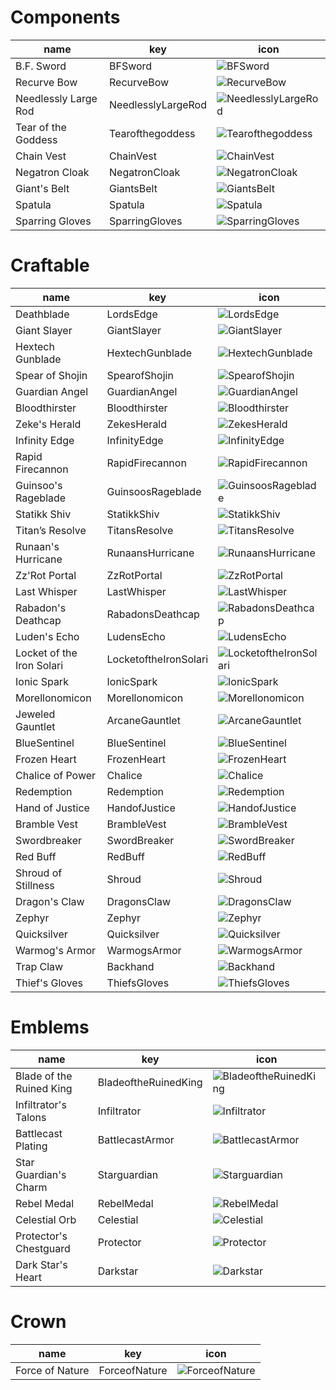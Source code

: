 # Components
| name                 | key                | icon                                                                                |
| -                    | -                  | -                                                                                   |
| B.F. Sword           | BFSword            | ![BFSword](../../tftitems/icon/set3.5/Components/BFSword.png)                       |
| Recurve Bow          | RecurveBow         | ![RecurveBow](../../tftitems/icon/set3.5/Components/RecurveBow.png)                 |
| Needlessly Large Rod | NeedlesslyLargeRod | ![NeedlesslyLargeRod](../../tftitems/icon/set3.5/Components/NeedlesslyLargeRod.png) |
| Tear of the Goddess  | Tearofthegoddess   | ![Tearofthegoddess](../../tftitems/icon/set3.5/Components/Tearofthegoddess.png)     |
| Chain Vest           | ChainVest          | ![ChainVest](../../tftitems/icon/set3.5/Components/ChainVest.png)                   |
| Negatron Cloak       | NegatronCloak      | ![NegatronCloak](../../tftitems/icon/set3.5/Components/NegatronCloak.png)           |
| Giant's Belt         | GiantsBelt         | ![GiantsBelt](../../tftitems/icon/set3.5/Components/GiantsBelt.png)                 |
| Spatula              | Spatula            | ![Spatula](../../tftitems/icon/set3.5/Components/Spatula.png)                       |
| Sparring Gloves      | SparringGloves     | ![SparringGloves](../../tftitems/icon/set3.5/Components/SparringGloves.png)         |
# Craftable
| name                      | key                   | icon                                                                                     |
| -                         | -                     | -                                                                                        |
| Deathblade                | LordsEdge             | ![LordsEdge](../../tftitems/icon/set3.5/Craftable/LordsEdge.png)                         |
| Giant Slayer              | GiantSlayer           | ![GiantSlayer](../../tftitems/icon/set3.5/Craftable/GiantSlayer.png)                     |
| Hextech Gunblade          | HextechGunblade       | ![HextechGunblade](../../tftitems/icon/set3.5/Craftable/HextechGunblade.png)             |
| Spear of Shojin           | SpearofShojin         | ![SpearofShojin](../../tftitems/icon/set3.5/Craftable/SpearofShojin.png)                 |
| Guardian Angel            | GuardianAngel         | ![GuardianAngel](../../tftitems/icon/set3.5/Craftable/GuardianAngel.png)                 |
| Bloodthirster             | Bloodthirster         | ![Bloodthirster](../../tftitems/icon/set3.5/Craftable/Bloodthirster.png)                 |
| Zeke's Herald             | ZekesHerald           | ![ZekesHerald](../../tftitems/icon/set3.5/Craftable/ZekesHerald.png)                     |
| Infinity Edge             | InfinityEdge          | ![InfinityEdge](../../tftitems/icon/set3.5/Craftable/InfinityEdge.png)                   |
| Rapid Firecannon          | RapidFirecannon       | ![RapidFirecannon](../../tftitems/icon/set3.5/Craftable/RapidFirecannon.png)             |
| Guinsoo's Rageblade       | GuinsoosRageblade     | ![GuinsoosRageblade](../../tftitems/icon/set3.5/Craftable/GuinsoosRageblade.png)         |
| Statikk Shiv              | StatikkShiv           | ![StatikkShiv](../../tftitems/icon/set3.5/Craftable/StatikkShiv.png)                     |
| Titan’s Resolve           | TitansResolve         | ![TitansResolve](../../tftitems/icon/set3.5/Craftable/TitansResolve.png)                 |
| Runaan's Hurricane        | RunaansHurricane      | ![RunaansHurricane](../../tftitems/icon/set3.5/Craftable/RunaansHurricane.png)           |
| Zz'Rot Portal             | ZzRotPortal           | ![ZzRotPortal](../../tftitems/icon/set3.5/Craftable/ZzRotPortal.png)                     |
| Last Whisper              | LastWhisper           | ![LastWhisper](../../tftitems/icon/set3.5/Craftable/LastWhisper.png)                     |
| Rabadon's Deathcap        | RabadonsDeathcap      | ![RabadonsDeathcap](../../tftitems/icon/set3.5/Craftable/RabadonsDeathcap.png)           |
| Luden's Echo              | LudensEcho            | ![LudensEcho](../../tftitems/icon/set3.5/Craftable/LudensEcho.png)                       |
| Locket of the Iron Solari | LocketoftheIronSolari | ![LocketoftheIronSolari](../../tftitems/icon/set3.5/Craftable/LocketoftheIronSolari.png) |
| Ionic Spark               | IonicSpark            | ![IonicSpark](../../tftitems/icon/set3.5/Craftable/IonicSpark.png)                       |
| Morellonomicon            | Morellonomicon        | ![Morellonomicon](../../tftitems/icon/set3.5/Craftable/Morellonomicon.png)               |
| Jeweled Gauntlet          | ArcaneGauntlet        | ![ArcaneGauntlet](../../tftitems/icon/set3.5/Craftable/ArcaneGauntlet.png)               |
| BlueSentinel              | BlueSentinel          | ![BlueSentinel](../../tftitems/icon/set3.5/Craftable/BlueSentinel.png)                   |
| Frozen Heart              | FrozenHeart           | ![FrozenHeart](../../tftitems/icon/set3.5/Craftable/FrozenHeart.png)                     |
| Chalice of Power          | Chalice               | ![Chalice](../../tftitems/icon/set3.5/Craftable/Chalice.png)                             |
| Redemption                | Redemption            | ![Redemption](../../tftitems/icon/set3.5/Craftable/Redemption.png)                       |
| Hand of Justice           | HandofJustice         | ![HandofJustice](../../tftitems/icon/set3.5/Craftable/HandofJustice.png)                 |
| Bramble Vest              | BrambleVest           | ![BrambleVest](../../tftitems/icon/set3.5/Craftable/BrambleVest.png)                     |
| Swordbreaker              | SwordBreaker          | ![SwordBreaker](../../tftitems/icon/set3.5/Craftable/SwordBreaker.png)                   |
| Red Buff                  | RedBuff               | ![RedBuff](../../tftitems/icon/set3.5/Craftable/RedBuff.png)                             |
| Shroud of Stillness       | Shroud                | ![Shroud](../../tftitems/icon/set3.5/Craftable/Shroud.png)                               |
| Dragon's Claw             | DragonsClaw           | ![DragonsClaw](../../tftitems/icon/set3.5/Craftable/DragonsClaw.png)                     |
| Zephyr                    | Zephyr                | ![Zephyr](../../tftitems/icon/set3.5/Craftable/Zephyr.png)                               |
| Quicksilver               | Quicksilver           | ![Quicksilver](../../tftitems/icon/set3.5/Craftable/Quicksilver.png)                     |
| Warmog's Armor            | WarmogsArmor          | ![WarmogsArmor](../../tftitems/icon/set3.5/Craftable/WarmogsArmor.png)                   |
| Trap Claw                 | Backhand              | ![Backhand](../../tftitems/icon/set3.5/Craftable/Backhand.png)                           |
| Thief's Gloves            | ThiefsGloves          | ![ThiefsGloves](../../tftitems/icon/set3.5/Craftable/ThiefsGloves.png)                   |
# Emblems
| name                     | key                  | icon                                                                                 |
| -                        | -                    | -                                                                                    |
| Blade of the Ruined King | BladeoftheRuinedKing | ![BladeoftheRuinedKing](../../tftitems/icon/set3.5/Emblems/BladeoftheRuinedKing.png) |
| Infiltrator's Talons     | Infiltrator          | ![Infiltrator](../../tftitems/icon/set3.5/Emblems/Infiltrator.png)                   |
| Battlecast Plating       | BattlecastArmor      | ![BattlecastArmor](../../tftitems/icon/set3.5/Emblems/BattlecastArmor.png)           |
| Star Guardian's Charm    | Starguardian         | ![Starguardian](../../tftitems/icon/set3.5/Emblems/Starguardian.png)                 |
| Rebel Medal              | RebelMedal           | ![RebelMedal](../../tftitems/icon/set3.5/Emblems/RebelMedal.png)                     |
| Celestial Orb            | Celestial            | ![Celestial](../../tftitems/icon/set3.5/Emblems/Celestial.png)                       |
| Protector's Chestguard   | Protector            | ![Protector](../../tftitems/icon/set3.5/Emblems/Protector.png)                       |
| Dark Star's Heart        | Darkstar             | ![Darkstar](../../tftitems/icon/set3.5/Emblems/Darkstar.png)                         |
# Crown
| name            | key           | icon                                                                 |
| -               | -             | -                                                                    |
| Force of Nature | ForceofNature | ![ForceofNature](../../tftitems/icon/set3.5/Crown/ForceofNature.png) |
